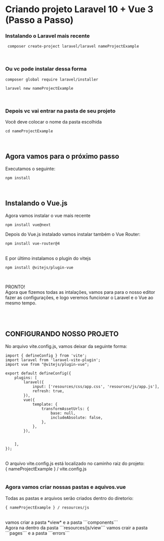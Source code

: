 # Criando projeto Laravel 10 + Vue 3 (Passo a Passo)

### Instalando o Laravel mais recente

```
 composer create-project laravel/laravel nameProjectExample 
 ```
<br>

### Ou vc pode instalar dessa forma

```
composer global require laravel/installer
``` 
 
```
laravel new nameProjectExample
``` 
<br>

### Depois vc vai entrar na pasta de seu projeto
Você deve colocar o nome da pasta escolhida

```
cd nameProjectExample
```
<br>

## Agora vamos para o próximo passo
Executamos o seguinte:
```
npm install
```
<br>

## Instalando o Vue.js
Agora vamos instalar o vue mais recente
```
npm install vue@next
```

Depois do Vue.js instalado vamos instalar também o Vue Router:

```
npm install vue-router@4
```
<br>
E por último instalamos o plugin do vitejs

```
npm install @vitejs/plugin-vue
```

<br>

PRONTO! <br>
Agora que fizemos todas as intalações, vamos para para o nosso editor fazer as configurações, e logo veremos funcionar o Laravel e o Vue ao mesmo tempo.

<br><br>

## CONFIGURANDO NOSSO PROJETO

No arquivo vite.config.js, vamos deixar da seguinte forma:

```
import { defineConfig } from 'vite';
import laravel from 'laravel-vite-plugin';
import vue from "@vitejs/plugin-vue";

export default defineConfig({
    plugins: [
        laravel({
            input: ['resources/css/app.css', 'resources/js/app.js'],
            refresh: true,
        }),
        vue({
            template: {
                transformAssetUrls: {
                    base: null,
                    includeAbsolute: false,
                },
            },
        }),


    ],
});
```
<br>
O arquivo vite.config.js está localizado no caminho raiz do projeto:<br>
{ nameProjectExample } / vite.config.js
<br>
<br>

### Agora vamos criar nossas pastas e aquivos.vue

Todas as pastas e arquivos serão criados dentro do diretorio:
``` 
{ nameProjectExample } / resources/js
``` 
<br>
vamos criar a pasta *view* e a pasta ```components```
<br>
Agora na dentro da pasta ```resources/js/view``` vamos crair a pasta ```pages``` e a pasta ```errors```
